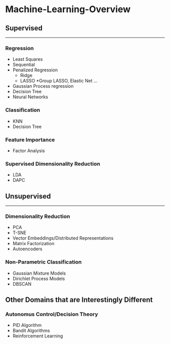 # Machine-Learning-Overview

## Supervised
--------
### Regression
* Least Squares
* Sequential
* Penalized Regression
   * Ridge
   * LASSO
   *Group LASSO, Elastic Net ...
* Gaussian Process regression
* Decision Tree
* Neural Networks 

### Classification
* KNN
* Decision Tree

### Feature Importance
* Factor Analysis

### Supervised Dimensionality Reduction
* LDA
* DAPC

## Unsupervised
--------
### Dimensionality Reduction
* PCA
* T-SNE
* Vector Embeddings/Distributed Representations
* Matrix Factorization
* Autoencoders

### Non-Parametric Classification
* Gaussian Mixture Models
* Dirichlet Process Models
* DBSCAN

## Other Domains that are Interestingly Different

### Autonomus Control/Decision Theory
* PID Algorithm
* Bandit Algorithms
* Reinforcement Learning









